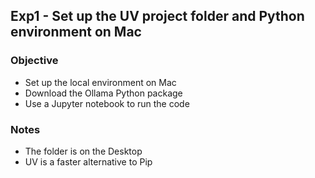 ## Exp1 - Set up the UV project folder and Python environment on Mac

### Objective
- Set up the local environment on Mac
- Download the Ollama Python package
- Use a Jupyter notebook to run the code


### Notes
- The folder is on the Desktop
- UV is a faster alternative to Pip
